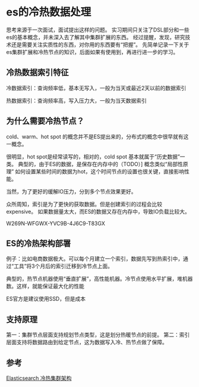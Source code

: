 # es的冷热数据处理

思考来源于一次面试，面试提出这样的问题。
实习期间只关注了DSL部分和一些es的基本概念，并未深入去了解其中集群扩展的东西。
经过提醒，发现，研究技术还是需要关注实质性的东西，对你用的东西要有“把握”。
先简单记录一下关于es集群扩展和冷热节点的知识，后面如果有使用到，再进行进一步的学习。

## 冷热数据索引特征

冷数据索引：查询频率低，基本无写入，一般为当天或最近2天以前的数据索引

热数据索引：查询频率高，写入压力大，一般为当天数据索引

## 为什么需要冷热节点？

cold、warm、hot spot 的概念并不是ES提出来的，分布式的概念中很早就有这一概念。

很明显，hot spot是经常读写的，相对的，cold spot 基本就属于“历史数据”一类。
典型的，由于ES的数据，是保存在内存中的（TODO）]
概念类似“局部性原理”
如何设置某些时间的数据为hot，这个时间节点的设置也很关键，直接影响性能。

当然，为了更好的缓解IO压力，分到多个节点效果更好。


众所周知，索引是为了更快的获取数据。但是创建索引的过程会比较 expensive。
如果数据量太大，而ES的数据又存在内存中，导致IO负载比较大。

W269N-WFGWX-YVC9B-4J6C9-T83GX

## ES的冷热架构部署

例子：比如电商数据极大。可以每个月建立一个索引，数据先写到热索引中，通过“工具”将3个月后的索引迁移到冷节点上面。

典型的，热节点机器使用“垂直扩展”，高性能机器。冷节点使用水平扩展，堆机器数。这样，就能保证最大化的性能

ES官方是建议使用SSD，但是成本


## 支持原理

第一：集群节点层面支持规划节点类型，这是划分热暖节点的前提。
第二：索引层面支持将数据路由到给定节点，这为数据写入冷、热节点做了保障。


## 参考

[Elasticsearch 冷热集群架构](https://www.cnblogs.com/caoweixiong/p/11988457.html)